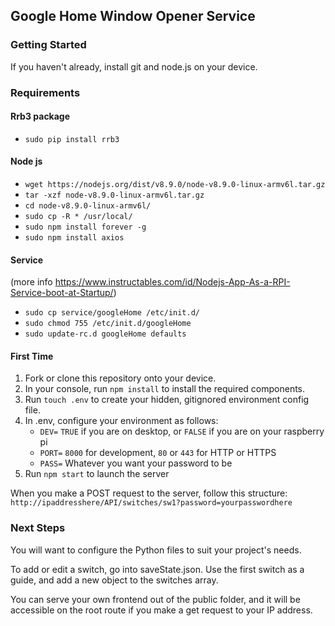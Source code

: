 ## Google Home Window Opener Service

### Getting Started
If you haven't already, install git and node.js on your device.

### Requirements
#### Rrb3 package
* `sudo pip install rrb3`

#### Node js
* `wget https://nodejs.org/dist/v8.9.0/node-v8.9.0-linux-armv6l.tar.gz`
* `tar -xzf node-v8.9.0-linux-armv6l.tar.gz`
* `cd node-v8.9.0-linux-armv6l/`
* `sudo cp -R * /usr/local/`
* `sudo npm install forever -g`
* `sudo npm install axios`

#### Service
(more info https://www.instructables.com/id/Nodejs-App-As-a-RPI-Service-boot-at-Startup/)
* `sudo cp service/googleHome /etc/init.d/`
* `sudo chmod 755 /etc/init.d/googleHome`
* `sudo update-rc.d googleHome defaults`

#### First Time
1. Fork or clone this repository onto your device. 
2. In your console, run `npm install` to install the required components.
3. Run `touch .env` to create your hidden, gitignored environment config file.
4. In .env, configure your environment as follows:
    * `DEV=`  `TRUE` if you are on desktop, or `FALSE` if you are on your raspberry pi
    * `PORT=` `8000` for development, `80` or `443` for HTTP or HTTPS
    * `PASS=` Whatever you want your password to be
5. Run `npm start` to launch the server

When you make a POST request to the server, follow this structure: 
`http://ipaddresshere/API/switches/sw1?password=yourpasswordhere`

### Next Steps
You will want to configure the Python files to suit your project's needs. 

To add or edit a switch, go into saveState.json. Use the first switch as a guide, and add a new object to the switches array. 

You can serve your own frontend out of the public folder, and it will be accessible on the root route if you make a get request to your IP address. 
